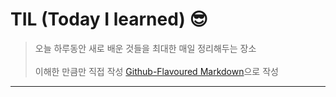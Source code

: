 # TIL (Today I learned) 😎

>오늘 하루동안 새로 배운 것들을 최대한 매일 정리해두는 장소 <br/><br/>
>이해한 만큼만 직접 작성
> [Github-Flavoured Markdown](https://guides.github.com/features/mastering-markdown/)으로 작성
---------------------------------------------------------------------------------------------------------------------

